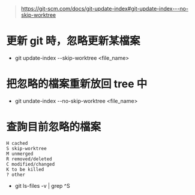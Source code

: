 > https://git-scm.com/docs/git-update-index#git-update-index---no-skip-worktree

# 更新 git 時，忽略更新某檔案
- git update-index --skip-worktree <file_name>

# 把忽略的檔案重新放回 tree 中
- git undate-index --no-skip-worktree <file_name>

# 查詢目前忽略的檔案
```
H cached
S skip-worktree
M unmerged
R removed/deleted
C modified/changed
K to be killed
? other
```

- git ls-files -v | grep ^S